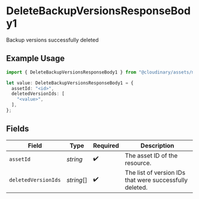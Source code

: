 # DeleteBackupVersionsResponseBody1

Backup versions successfully deleted

## Example Usage

```typescript
import { DeleteBackupVersionsResponseBody1 } from "@cloudinary/assets/models/operations";

let value: DeleteBackupVersionsResponseBody1 = {
  assetId: "<id>",
  deletedVersionIds: [
    "<value>",
  ],
};
```

## Fields

| Field                                                   | Type                                                    | Required                                                | Description                                             |
| ------------------------------------------------------- | ------------------------------------------------------- | ------------------------------------------------------- | ------------------------------------------------------- |
| `assetId`                                               | *string*                                                | :heavy_check_mark:                                      | The asset ID of the resource.                           |
| `deletedVersionIds`                                     | *string*[]                                              | :heavy_check_mark:                                      | The list of version IDs that were successfully deleted. |
